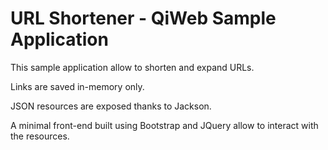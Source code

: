# URL Shortener - QiWeb Sample Application

This sample application allow to shorten and expand URLs.

Links are saved in-memory only.

JSON resources are exposed thanks to Jackson.

A minimal front-end built using Bootstrap and JQuery allow to interact with the resources.

